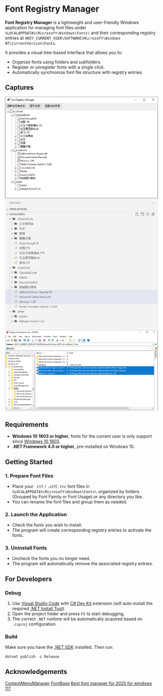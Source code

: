 # Font Registry Manager

**Font Registry Manager** is a lightweight and user-friendly Windows application for managing font files under
`%LOCALAPPDATA%\Microsoft\Windows\Fonts\` and their corresponding registry entries at `HKEY_CURRENT_USER\SOFTWARE\Microsoft\Windows NT\CurrentVersion\Fonts`.

It provides a visual tree-based interface that allows you to:

- Organize fonts using folders and subfolders.
- Register or unregister fonts with a single click.
- Automatically synchronize font file structure with registry entries.

## Captures
![FontRegistryManager](asserts/main.png)
![Font Files in Explorer](asserts/tree.png)
![Font Registry](asserts/registry.png)


## Requirements

- **Windows 10 1803 or higher**, fonts for the current user is only support since [Windows 10 1803](https://superuser.com/questions/1658678/detect-path-of-font-on-windows).
- **.NET Framework 4.0 or higher**, pre-installed on Windows 10.

## Getting Started

### 1. Prepare Font Files

- Place your `.ttf` / `.otf`/`.ttc` font files in `%LOCALAPPDATA%\Microsoft\Windows\Fonts\`  organized by folders (Grouped by Font Family or Font Usage).or any directory you like.
- You can rename the font files and group them as needed.

### 2. Launch the Application

- Check the fonts you wish to install.
- The program will create corresponding registry entries to activate the fonts.

### 3. Uninstall Fonts

- Uncheck the fonts you no longer need.
- The program will automatically remove the associated registry entries.

## For Developers

### Debug

1. Use [Visual Studio Code](https://code.visualstudio.com/) with [C# Dev Kit](https://marketplace.visualstudio.com/items?itemName=ms-dotnettools.csdevkit) extension (will auto-install the required [.NET Install Tool](https://marketplace.visualstudio.com/items?itemName=ms-dotnettools.vscode-dotnet-runtime)).
2. Open the project folder and press `F5` to start debugging.
3. The correct `.NET` runtime will be automatically acquired based on `.csproj` configuration.

### Build

Make sure you have the [.NET SDK](https://dotnet.microsoft.com/download/dotnet) installed.
Then run:

```batch
dotnet publish -c Release
```

## Acknowledgements

[ContextMenuManager](https://github.com/BluePointLilac/ContextMenuManager)
[FontBase](https://forum.fontba.se/t/ability-to-keep-font-activated-even-if-fonbase-is-exited/1672)
[Best font manager for 2025 for windows 11?](https://www.reddit.com/r/typography/comments/1i3h9u5/comment/m7mzztu/)

<!-- ## Donate

This program is completely free. If you find it helpful, you can make a donation by scanning the QR code below (WeChat) to support the project.

![Buy me a coffee](asserts/donate-wechat.png) -->
